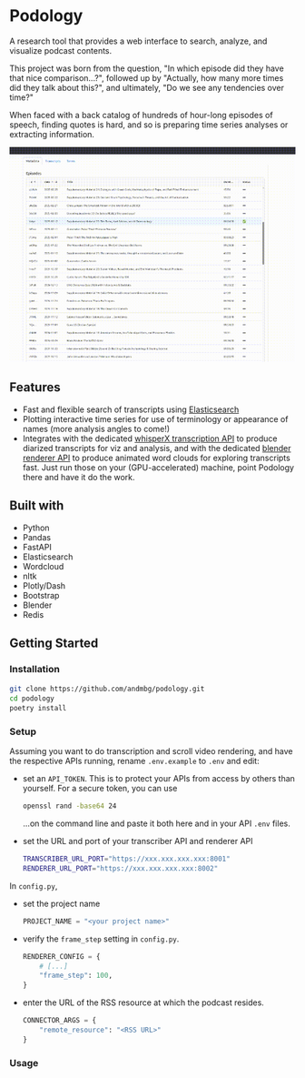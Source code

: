 # Podology

A research tool that provides a web interface to search, analyze, and visualize podcast contents.

This project was born from the question, "In which episode did they have that nice comparison...?", followed up by "Actually, how many more times did they talk about this?",
and ultimately, "Do we see any tendencies over time?"

When faced with a back catalog of hundreds of hour-long episodes of speech, finding quotes is hard, and so is preparing time series analyses or extracting information. 

![demo gif](demo_readme.gif)

## Features

- Fast and flexible search of transcripts using [Elasticsearch](https://github.com/elastic/elasticsearch)
- Plotting interactive time series for use of terminology or appearance of names (more analysis angles to come!)
- Integrates with the dedicated [whisperX transcription API](https://github.com/andmbg/podology_transcriber_whisperx) to produce diarized transcripts for viz and analysis, and with the dedicated [blender renderer API](https://github.com/andmbg/podology_renderer_blender_ticker) to produce animated word clouds for exploring transcripts fast. Just run those on your (GPU-accelerated) machine, point Podology there and have it do the work.


## Built with

- Python
- Pandas
- FastAPI
- Elasticsearch
- Wordcloud
- nltk
- Plotly/Dash
- Bootstrap
- Blender
- Redis

## Getting Started

### Installation

```bash
git clone https://github.com/andmbg/podology.git
cd podology
poetry install
```

### Setup

Assuming you want to do transcription and scroll video rendering, and have the respective APIs running, rename `.env.example` to `.env` and edit:

- set an `API_TOKEN`. This is to protect your APIs from access by others than yourself. For a secure token, you can use

  ```bash
  openssl rand -base64 24
  ```

  ...on the command line and paste it both here and in your API `.env` files.

- set the URL and port of your transcriber API and renderer API

  ```bash
  TRANSCRIBER_URL_PORT="https://xxx.xxx.xxx.xxx:8001"
  RENDERER_URL_PORT="https://xxx.xxx.xxx.xxx:8002"
  ```

In `config.py`,

- set the project name

  ```py
  PROJECT_NAME = "<your project name>"
  ```

- verify the `frame_step` setting in `config.py`.

  ```py
  RENDERER_CONFIG = {
      # [...]
      "frame_step": 100,
  }
  ```

- enter the URL of the RSS resource at which the podcast resides.

  ```py
  CONNECTOR_ARGS = {
      "remote_resource": "<RSS URL>"
  }
  ```

### Usage

